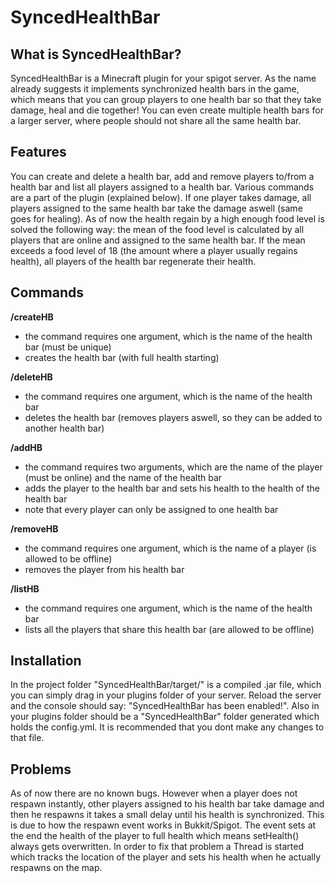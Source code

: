 # SyncedHealthBar

## What is SyncedHealthBar?

SyncedHealthBar is a Minecraft plugin for your spigot server. As the name already suggests it implements synchronized health bars in the game, which means that you can group players to one health bar so that they take damage, heal and die together! You can even create multiple health bars for a larger server, where people should not share all the same health bar.

## Features

You can create and delete a health bar, add and remove players to/from a health bar and list all players assigned to a health bar. Various commands are a part of the plugin (explained below). If one player takes damage, all players assigned to the same health bar take the damage aswell (same goes for healing). As of now the health regain by a high enough food level is solved the following way: the mean of the food level is calculated by all players that are online and assigned to the same health bar. If the mean exceeds a food level of 18 (the amount where a player usually regains health), all players of the health bar regenerate their health.

## Commands

**/createHB**
- the command requires one argument, which is the name of the health bar (must be unique)
- creates the health bar (with full health starting)

**/deleteHB**
- the command requires one argument, which is the name of the health bar
- deletes the health bar (removes players aswell, so they can be added to another health bar)

**/addHB**
- the command requires two arguments, which are the name of the player (must be online) and the name of the health bar
- adds the player to the health bar and sets his health to the health of the health bar
- note that every player can only be assigned to one health bar

**/removeHB**
- the command requires one argument, which is the name of a player (is allowed to be offline)
- removes the player from his health bar

**/listHB**
- the command requires one argument, which is the name of the health bar
- lists all the players that share this health bar (are allowed to be offline)

## Installation

In the project folder "SyncedHealthBar/target/" is a compiled .jar file, which you can simply drag in your plugins folder of your server. Reload the server and the console should say: "SyncedHealthBar has been enabled!". Also in your plugins folder should be a "SyncedHealthBar" folder generated which holds the config.yml. It is recommended that you dont make any changes to that file.


## Problems

As of now there are no known bugs. However when a player does not respawn instantly, other players assigned to his health bar take damage and then he respawns it takes a small delay until his health is synchronized. This is due to how the respawn event works in Bukkit/Spigot. The event sets at the end the health of the player to full health which means setHealth() always gets overwritten. In order to fix that problem a Thread is started which tracks the location of the player and sets his health when he actually respawns on the map.
